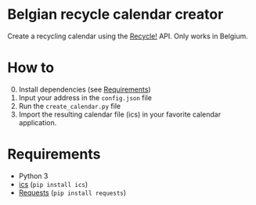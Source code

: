 # Belgian recycle calendar creator

Create a recycling calendar using the [Recycle!](https://recycleapp.be) API. Only works in Belgium.

# How to

0. Install dependencies (see [Requirements](#requirements))
1. Input your address in the `config.json` file
2. Run the `create_calendar.py` file
3. Import the resulting calendar file (ics) in your favorite calendar application.

# Requirements

* Python 3
* [ics](https://pypi.org/project/ics/) (`pip install ics`)
* [Requests](https://pypi.org/project/requests/) (`pip install requests`)
